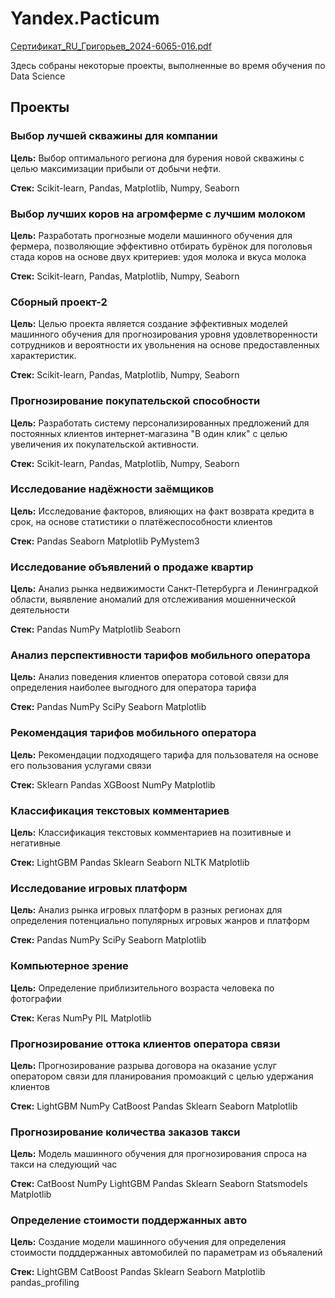 # Yandex.Pacticum


[Сертификат_RU_Григорьев_2024-6065-016.pdf](https://github.com/user-attachments/files/16063372/_RU_._2024-6065-016.pdf)



Здесь собраны некоторые проекты, выполненные во время обучения по Data Science

## Проекты

### Выбор лучшей скважины для компании

**Цель:** Выбор оптимального региона для бурения новой скважины с целью максимизации прибыли от добычи нефти.

**Стек:** Scikit-learn, Pandas, Matplotlib, Numpy, Seaborn

### Выбор лучших коров на агромферме с лучшим молоком 

**Цель:** Разработать прогнозные модели машинного обучения для фермера, позволяющие эффективно отбирать бурёнок для поголовья стада коров на основе двух критериев: удоя молока и вкуса молока

**Стек:** Scikit-learn, Pandas, Matplotlib, Numpy, Seaborn

### Сборный проект-2

**Цель:** Целью проекта является создание эффективных моделей машинного обучения для прогнозирования уровня удовлетворенности сотрудников и вероятности их увольнения на основе предоставленных характеристик. 

**Стек:** Scikit-learn, Pandas, Matplotlib, Numpy, Seaborn

### Прогнозирование покупательской способности

**Цель:** Разработать систему персонализированных предложений для постоянных клиентов интернет-магазина "В один клик" с целью увеличения их покупательской активности. 

**Стек:** Scikit-learn, Pandas, Matplotlib, Numpy, Seaborn

### Исследование надёжности заёмщиков

**Цель:** Исследование факторов, влияющих на факт возврата кредита в срок, на основе статистики о платёжеспособности клиентов

**Стек:** Pandas Seaborn Matplotlib PyMystem3

### Исследование объявлений о продаже квартир

**Цель:** Анализ рынка недвижимости Санкт-Петербурга и Ленинградкой области, выявление аномалий для отслеживания мошеннической деятельности	

**Стек:** Pandas NumPy Matplotlib Seaborn

### Анализ перспективности тарифов мобильного оператора

**Цель:** Анализ поведения клиентов оператора сотовой связи для определения наиболее выгодного для оператора тарифа

**Стек:** Pandas NumPy SciPy Seaborn Matplotlib

### Рекомендация тарифов мобильного оператора	

**Цель:** Рекомендации подходящего тарифа для пользователя на основе его пользования услугами связи

**Стек:** Sklearn Pandas XGBoost NumPy Matplotlib

### Классификация текстовых комментариев

**Цель:** Классификация текстовых комментариев на позитивные и негативные

**Стек:** LightGBM Pandas Sklearn Seaborn NLTK Matplotlib

### Исследование игровых платформ

**Цель:** Анализ рынка игровых платформ в разных регионах для определения потенциально популярных игровых жанров и платформ

**Стек:** Pandas NumPy SciPy Seaborn Matplotlib

### Компьютерное зрение

**Цель:** Определение приблизительного возраста человека по фотографии

**Стек:** Keras NumPy PIL Matplotlib

### Прогнозирование оттока клиентов оператора связи

**Цель:** Прогнозирование разрыва договора на оказание услуг оператором связи для планирования промоакций с целью удержания клиентов

**Стек:** LightGBM NumPy CatBoost Pandas Sklearn Seaborn Matplotlib

### Прогнозирование количества заказов такси

**Цель:** Модель машинного обучения для прогнозирования спроса на такси на следующий час

**Стек:** CatBoost NumPy LightGBM Pandas Sklearn Seaborn Statsmodels Matplotlib

### Определение стоимости поддержанных авто

**Цель:** Создание модели машинного обучения для определения стоимости подддержанных автомобилей по параметрам из объяалений

**Стек:** LightGBM CatBoost Pandas Sklearn Seaborn Matplotlib pandas_profiling
